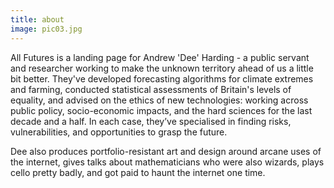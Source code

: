 ```yaml
---
title: about
image: pic03.jpg
---
```


All Futures is a landing page for Andrew 'Dee' Harding - a public servant and researcher working to make the unknown territory ahead of us a little bit better. They've developed forecasting algorithms for climate extremes and farming, conducted statistical assessments of Britain's levels of equality, and advised on the ethics of new technologies: working across public policy, socio-economic impacts, and the hard sciences for the last decade and a half. In each case, they’ve specialised in finding risks, vulnerabilities, and opportunities to grasp the future. 

Dee also produces portfolio-resistant art and design around arcane uses of the internet, gives talks about mathematicians who were also wizards, plays cello pretty badly, and got paid to haunt the internet one time. 
